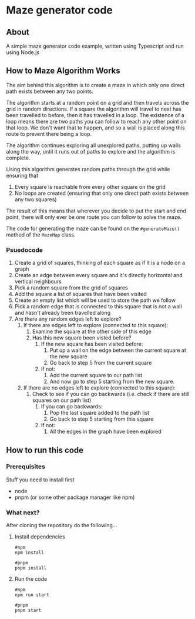 # Maze generator code

## About

A simple maze generator code example, written using Typescript and run using Node.js

## How to Maze Algorithm Works

The aim behind this algorithm is to create a maze in which only one direct path exists between any two points.

The algorithm starts at a random point on a grid and then travels across the grid in random directions. If a square the algorithm will travel to next has been travelled to before, then it has travelled in a loop. The existence of a loop means there are two paths you can follow to reach any other point on that loop. We don't want that to happen, and so a wall is placed along this route to prevent there being a loop.

The algorithm continues exploring all unexplored paths, putting up walls along the way, until it runs out of paths to explore and the algorithm is complete.

Using this algorithm generates random paths through the grid while ensuring that 
1. Every square is reachable from every other square on the grid
2. No loops are created (ensuring that only one direct path exists between any two squares)

The result of this means that wherever you decide to put the start and end point, there will only ever be one route you can follow to solve the maze.

The code for generating the maze can be found on the `#generateMaze()` method of the `MazeMap` class.

### Psuedocode

1.  Create a grid of squares, thinking of each square as if it is a node on a graph
2.  Create an edge between every square and it's directly horizontal and vertical neighbours 
3.  Pick a random square from the grid of squares
4.  Add the square a list of squares that have been visited
5.  Create an empty list which will be used to store the path we follow
6.  Pick a random edge that is connected to this square that is not a wall and hasn't already been travelled along
7.  Are there any random edges left to explore?
    1.  If there are edges left to explore (connected to this square):
        1.  Examine the square at the other side of this edge
        2.  Has this new square been visted before?
            1.  If the new square has been visited before:
                1. Put up a wall on the edge between the current square at the new square
                2. Go back to step 5 from the current square
            2.  If not:
                1. Add the current square to our path list
                2. And now go to step 5 starting from the new square.
    2.  If there are no edges left to explore (connected to this square):
        1. Check to see if you can go backwards (i.e. check if there are still squares on our path list)
            1.  If you can go backwards:
                1.  Pop the last square added to the path list
                2.  Go back to step 5 starting from this square
            2.  If not:
                1. All the edges in the graph have been explored

## How to run this code

### Prerequisites

Stuff you need to install first

- node
- pnpm (or some other package manager like npm)

### What next?

After cloning the repository do the following...

1.  Install dependencies

    ```
    #npm
    npm install

    #pnpm
    pnpm install
    ```

2.  Run the code

    ```
    #npm
    npm run start

    #pnpm
    pnpm start
    ```

